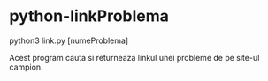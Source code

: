 # python-linkProblema

python3 link.py [numeProblema]

Acest program cauta si returneaza linkul unei probleme de pe site-ul campion.

